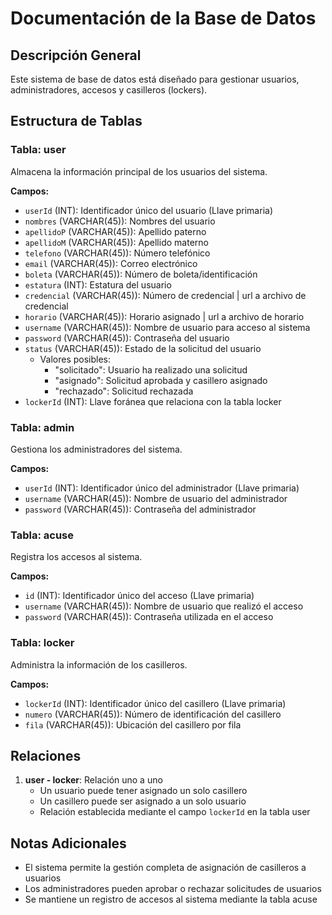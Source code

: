 # Documentación de la Base de Datos

## Descripción General
Este sistema de base de datos está diseñado para gestionar usuarios, administradores, accesos y casilleros (lockers).

## Estructura de Tablas

### Tabla: user
Almacena la información principal de los usuarios del sistema.

**Campos:**
- `userId` (INT): Identificador único del usuario (Llave primaria)
- `nombres` (VARCHAR(45)): Nombres del usuario
- `apellidoP` (VARCHAR(45)): Apellido paterno
- `apellidoM` (VARCHAR(45)): Apellido materno
- `telefono` (VARCHAR(45)): Número telefónico
- `email` (VARCHAR(45)): Correo electrónico
- `boleta` (VARCHAR(45)): Número de boleta/identificación
- `estatura` (INT): Estatura del usuario
- `credencial` (VARCHAR(45)): Número de credencial | url a archivo de credencial
- `horario` (VARCHAR(45)): Horario asignado | url a archivo de horario
- `username` (VARCHAR(45)): Nombre de usuario para acceso al sistema
- `password` (VARCHAR(45)): Contraseña del usuario
- `status` (VARCHAR(45)): Estado de la solicitud del usuario
  - Valores posibles:
    * "solicitado": Usuario ha realizado una solicitud
    * "asignado": Solicitud aprobada y casillero asignado
    * "rechazado": Solicitud rechazada
- `lockerId` (INT): Llave foránea que relaciona con la tabla locker

### Tabla: admin
Gestiona los administradores del sistema.

**Campos:**
- `userId` (INT): Identificador único del administrador (Llave primaria)
- `username` (VARCHAR(45)): Nombre de usuario del administrador
- `password` (VARCHAR(45)): Contraseña del administrador

### Tabla: acuse
Registra los accesos al sistema.

**Campos:**
- `id` (INT): Identificador único del acceso (Llave primaria)
- `username` (VARCHAR(45)): Nombre de usuario que realizó el acceso
- `password` (VARCHAR(45)): Contraseña utilizada en el acceso

### Tabla: locker
Administra la información de los casilleros.

**Campos:**
- `lockerId` (INT): Identificador único del casillero (Llave primaria)
- `numero` (VARCHAR(45)): Número de identificación del casillero
- `fila` (VARCHAR(45)): Ubicación del casillero por fila

## Relaciones

1. **user - locker**: Relación uno a uno
   - Un usuario puede tener asignado un solo casillero
   - Un casillero puede ser asignado a un solo usuario
   - Relación establecida mediante el campo `lockerId` en la tabla user

## Notas Adicionales
- El sistema permite la gestión completa de asignación de casilleros a usuarios
- Los administradores pueden aprobar o rechazar solicitudes de usuarios
- Se mantiene un registro de accesos al sistema mediante la tabla acuse
